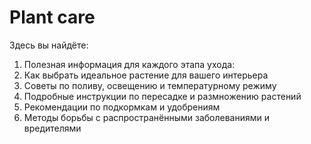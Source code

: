 # Plant care
Здесь вы найдёте:
1. Полезная информация для каждого этапа ухода:
2. Как выбрать идеальное растение для вашего интерьера  
3. Советы по поливу, освещению и температурному режиму  
4. Подробные инструкции по пересадке и размножению растений  
5. Рекомендации по подкормкам и удобрениям  
6. Методы борьбы с распространёнными заболеваниями и вредителями
